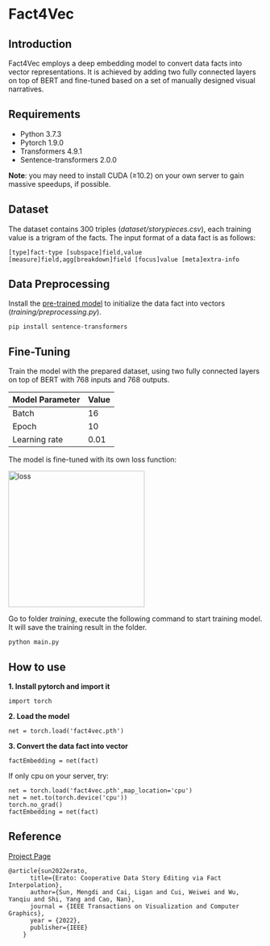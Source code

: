 # Fact4Vec

## Introduction
Fact4Vec employs a deep embedding model to convert data facts into vector representations. It is achieved by adding two fully connected layers on top of BERT and fine-tuned based on a set of manually designed visual narratives.

## Requirements
- Python 3.7.3
- Pytorch 1.9.0
- Transformers 4.9.1
- Sentence-transformers 2.0.0

**Note**: you may need to install CUDA (≥10.2) on your own server to gain massive speedups, if possible.

## Dataset
The dataset contains 300 triples (_dataset/storypieces.csv_), each training value is a trigram of the facts. The input format of a data fact is as follows:
```
[type]fact-type [subspace]field,value [measure]field,agg[breakdown]field [focus]value [meta]extra-info
```
## Data Preprocessing
Install the [pre-trained model](https://www.sbert.net/) to initialize the data fact into vectors (_training/preprocessing.py_).
```
pip install sentence-transformers
```

## Fine-Tuning
Train the model with the prepared dataset, using two fully connected layers on top of BERT with 768 inputs and 768 outputs. 

|Model Parameter|Value|
|-------------|-------------------|
|Batch|16|
|Epoch|10|
|Learning rate|0.01|


The model is fine-tuned with its own loss function:

<img src="https://github.com/idvxlab/fact4vec/raw/master/training/loss_function.png" alt="loss" style="width: 270px">

Go to folder _training_, execute the following command to start training model. It will save the training result in the folder.
```
python main.py
```

## How to use
**1. Install pytorch and import it**
```
import torch
```
**2. Load the model**
```
net = torch.load('fact4vec.pth')
```
**3. Convert the data fact into vector**
```
factEmbedding = net(fact)
```

If only cpu on your server, try:
```
net = torch.load('fact4vec.pth',map_location='cpu')
net = net.to(torch.device('cpu'))
torch.no_grad()
factEmbedding = net(fact)
```

## Reference
[Project Page](https://erato.idvxlab.com/Project/)
```
@article{sun2022erato,
      title={Erato: Cooperative Data Story Editing via Fact Interpolation},
      author={Sun, Mengdi and Cai, Ligan and Cui, Weiwei and Wu, Yanqiu and Shi, Yang and Cao, Nan},
      journal = {IEEE Transactions on Visualization and Computer Graphics},
      year = {2022},
      publisher={IEEE}
    }
```

